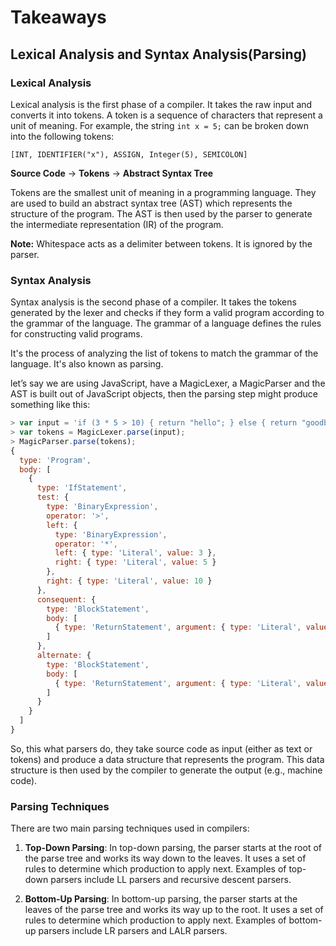 # Takeaways

## Lexical Analysis and Syntax Analysis(Parsing)

### Lexical Analysis

Lexical analysis is the first phase of a compiler. It takes the raw input and converts it into tokens. A token is a sequence of characters that represent a unit of meaning. For example, the string `int x = 5;` can be broken down into the following tokens:

`[INT, IDENTIFIER("x"), ASSIGN, Integer(5), SEMICOLON]`

**Source Code** -> **Tokens** -> **Abstract Syntax Tree**

Tokens are the smallest unit of meaning in a programming language. They are used to build an abstract syntax tree (AST) which represents the structure of the program. The AST is then used by the parser to generate the intermediate representation (IR) of the program.

**Note:** Whitespace acts as a delimiter between tokens. It is ignored by the parser.

### Syntax Analysis

Syntax analysis is the second phase of a compiler. It takes the tokens generated by the lexer and checks if they form a valid program according to the grammar of the language. The grammar of a language defines the rules for constructing valid programs.

It's the process of analyzing the list of tokens to match the grammar of the language. It's also known as parsing.

let’s say we are using JavaScript, have a MagicLexer, a MagicParser and the AST is built
out of JavaScript objects, then the parsing step might produce something like this:

```javascript
> var input = 'if (3 * 5 > 10) { return "hello"; } else { return "goodbye"; }';
> var tokens = MagicLexer.parse(input);
> MagicParser.parse(tokens);
{
  type: 'Program',
  body: [
    {
      type: 'IfStatement',
      test: {
        type: 'BinaryExpression',
        operator: '>',
        left: {
          type: 'BinaryExpression',
          operator: '*',
          left: { type: 'Literal', value: 3 },
          right: { type: 'Literal', value: 5 }
        },
        right: { type: 'Literal', value: 10 }
      },
      consequent: {
        type: 'BlockStatement',
        body: [
          { type: 'ReturnStatement', argument: { type: 'Literal', value: 'hello' } }
        ]
      },
      alternate: {
        type: 'BlockStatement',
        body: [
          { type: 'ReturnStatement', argument: { type: 'Literal', value: 'goodbye' } }
        ]
      }
    }
  ]
}
```

So, this what parsers do, they take source code as input (either as text or tokens) and produce a data structure that represents the program. This data structure is then used by the compiler to generate the output (e.g., machine code).

### Parsing Techniques

There are two main parsing techniques used in compilers:

1. **Top-Down Parsing**: In top-down parsing, the parser starts at the root of the parse tree and works its way down to the leaves. It uses a set of rules to determine which production to apply next. Examples of top-down parsers include LL parsers and recursive descent parsers.

2. **Bottom-Up Parsing**: In bottom-up parsing, the parser starts at the leaves of the parse tree and works its way up to the root. It uses a set of rules to determine which production to apply next. Examples of bottom-up parsers include LR parsers and LALR parsers.
